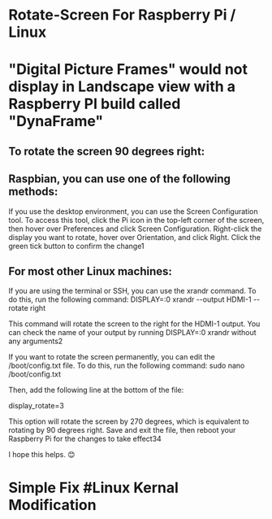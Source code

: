 # Rotate-Screen For Raspberry Pi / Linux
# "Digital Picture Frames" would not display in Landscape view with a Raspberry PI build called "DynaFrame"

To rotate the screen 90 degrees right:
--------------------------------------

Raspbian, you can use one of the following methods:
---------------------------------------------------
If you use the desktop environment, you can use the Screen Configuration tool. To access this tool, click 
the Pi icon in the top-left corner of the screen, then hover over Preferences and click Screen Configuration. 
Right-click the display you want to rotate, hover over Orientation, and click Right. Click the green tick button to confirm the change1

For most other Linux machines:
------------------------------
If you are using the terminal or SSH, you can use the xrandr command. To do this, run the following command:
DISPLAY=:0 xrandr --output HDMI-1 --rotate right

This command will rotate the screen to the right for the HDMI-1 output. You can check the name of your output by running DISPLAY=:0 xrandr without any arguments2

If you want to rotate the screen permanently, you can edit the /boot/config.txt file. To do this, run the following command:
sudo nano /boot/config.txt

Then, add the following line at the bottom of the file:

display_rotate=3

This option will rotate the screen by 270 degrees, which is equivalent to rotating by 90 degrees right. Save and exit the file, then reboot your Raspberry Pi for the changes to take effect34

I hope this helps. 😊

# Simple Fix #Linux Kernal Modification
